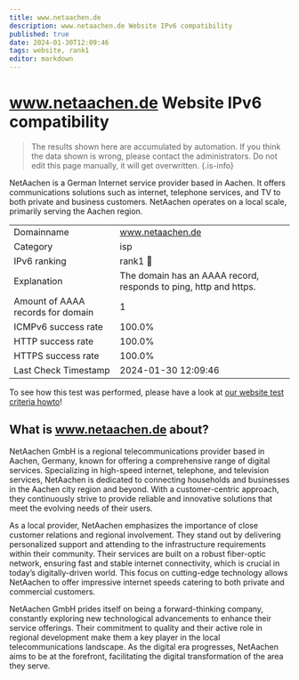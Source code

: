 ```yaml
---
title: www.netaachen.de
description: www.netaachen.de Website IPv6 compatibility
published: true
date: 2024-01-30T12:09:46
tags: website, rank1
editor: markdown
---
```


# www.netaachen.de Website IPv6 compatibility

> The results shown here are accumulated by automation. If you think the data shown is wrong, please contact the administrators. 
> Do not edit this page manually, it will get overwritten.
{.is-info}

NetAachen is a German Internet service provider based in Aachen. It offers communications solutions such as internet, telephone services, and TV to both private and business customers. NetAachen operates on a local scale, primarily serving the Aachen region.


|   |   |
| - | - |
| Domainname | www.netaachen.de
| Category | isp |
| IPv6 ranking | rank1 :1st_place_medal: |
| Explanation | The domain has an AAAA record, responds to ping, http and https. |
| Amount of AAAA records for domain | 1 |
| ICMPv6 success rate | 100.0%|
| HTTP success rate | 100.0% |
| HTTPS success rate | 100.0% |
| Last Check Timestamp | 2024-01-30 12:09:46 |

To see how this test was performed, please have a look at [our website test criteria howto](/howto/testcriteria/website)!


## What is www.netaachen.de about?
NetAachen GmbH is a regional telecommunications provider based in Aachen, Germany, known for offering a comprehensive range of digital services. Specializing in high-speed internet, telephone, and television services, NetAachen is dedicated to connecting households and businesses in the Aachen city region and beyond. With a customer-centric approach, they continuously strive to provide reliable and innovative solutions that meet the evolving needs of their users.

As a local provider, NetAachen emphasizes the importance of close customer relations and regional involvement. They stand out by delivering personalized support and attending to the infrastructure requirements within their community. Their services are built on a robust fiber-optic network, ensuring fast and stable internet connectivity, which is crucial in today’s digitally-driven world. This focus on cutting-edge technology allows NetAachen to offer impressive internet speeds catering to both private and commercial customers.

NetAachen GmbH prides itself on being a forward-thinking company, constantly exploring new technological advancements to enhance their service offerings. Their commitment to quality and their active role in regional development make them a key player in the local telecommunications landscape. As the digital era progresses, NetAachen aims to be at the forefront, facilitating the digital transformation of the area they serve.
